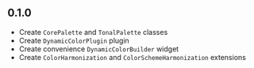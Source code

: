 ## 0.1.0

- Create `CorePalette` and `TonalPalette` classes
- Create `DynamicColorPlugin` plugin
- Create convenience `DynamicColorBuilder` widget
- Create `ColorHarmonization` and `ColorSchemeHarmonization` extensions
